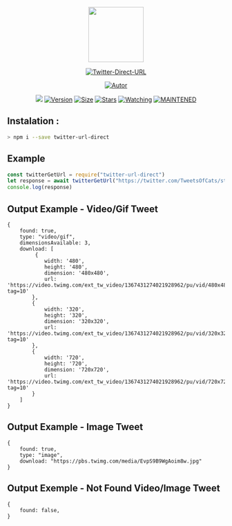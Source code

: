 <p align="center">
<img src="https://avatars0.githubusercontent.com/u/4674786?s=400&u=2f77d382a4428c141558772a2b7ad3a36bebf5bc&v=4" width="128" height="128"/>
</p>
<p align="center">
<a href="#"><img title="Twitter-Direct-URL" src="https://img.shields.io/badge/Twitter%20Direct%20URL-green?colorA=%23ff0000&colorB=27b6e5&style=for-the-badge"></a>
</p>
<p align="center">
<a href="https://github.com/victorsouzaleal"><img title="Autor" src="https://img.shields.io/badge/Author-victorsouzaleal-27b6e5.svg?style=for-the-badge&logo=github"></a>
</p>
</p>
<p align="center">
<a href="https://hits.seeyoufarm.com"><img src="https://hits.seeyoufarm.com/api/count/incr/badge.svg?url=https%3A%2F%2Fgithub.com%2Fvictorsouzaleal%2Ftwitter-direct-url&count_bg=%2327B6E5&title_bg=%23555555&icon=&icon_color=%23E7E7E7&title=hits&edge_flat=false"/></a>
<a href="#"><img title="Version" src="https://img.shields.io/github/package-json/v/victorsouzaleal/twitter-direct-url?color=27B6E5&logo=github&style=flat-square"></a>
<a href="#"><img title="Size" src="https://img.shields.io/bundlephobia/min/twitter-url-direct?color=27B6E5&logo=npm&style=flat-square"></a>
<a href="https://github.com/victorsouzaleal/twitter-direct-url/stargazers/"><img title="Stars" src="https://img.shields.io/github/stars/victorsouzaleal/twitter-direct-url?color=27B6E5&logo=github&style=flat-square"></a>
<a href="https://github.com/victorsouzaleal/twitter-direct-url/watchers"><img title="Watching" src="https://img.shields.io/github/watchers/victorsouzaleal/twitter-direct-url?color=27B6E5&logo=github&style=flat-square"></a>
<a href="#"><img title="MAINTENED" src="https://img.shields.io/badge/MAINTENED-YES-27B6E5?style=flat-square"/></a>
</p>

## Instalation :
```bash
> npm i --save twitter-url-direct
```

## Example
```js
const twitterGetUrl = require("twitter-url-direct")
let response = await twitterGetUrl("https://twitter.com/TweetsOfCats/status/1547778899534172160")
console.log(response)
```

## Output Example - Video/Gif Tweet
```
{
    found: true,
    type: "video/gif",
    dimensionsAvailable: 3,
    download: [
         {
            width: '480',
            height: '480',
            dimension: '480x480',
            url: 'https://video.twimg.com/ext_tw_video/1367431274021928962/pu/vid/480x480/Mci5Lz4vRDtmGMCM.mp4?tag=10'
        },
        {
            width: '320',
            height: '320',
            dimension: '320x320',
            url: 'https://video.twimg.com/ext_tw_video/1367431274021928962/pu/vid/320x320/EBqdjRZKrUDG1Q_Q.mp4?tag=10'
        },
        {
            width: '720',
            height: '720',
            dimension: '720x720',
            url: 'https://video.twimg.com/ext_tw_video/1367431274021928962/pu/vid/720x720/jQpjRIlF03JxfgwD.mp4?tag=10'
        }
    ]
}
```

## Output Example - Image Tweet
```
{
    found: true,
    type: "image",
    download: "https://pbs.twimg.com/media/EvpS9B9WgAoim8w.jpg"
}
```

## Output Exemple - Not Found Video/Image Tweet
```
{
    found: false,
}
```
